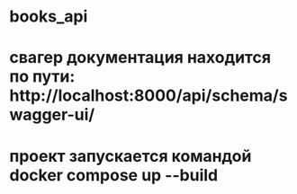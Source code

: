 # books_api
# свагер документация находится по пути: http://localhost:8000/api/schema/swagger-ui/
# проект запускается командой docker compose up --build
